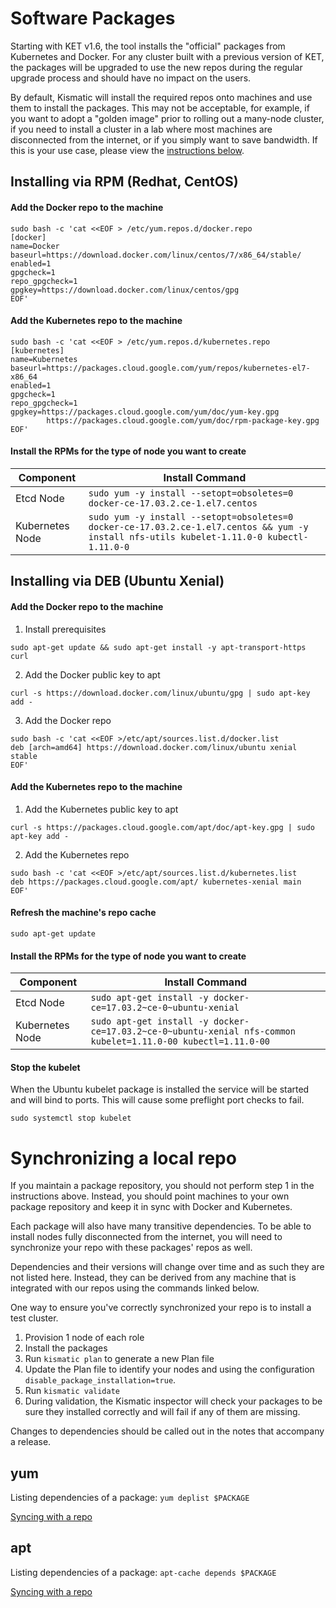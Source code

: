 # Software Packages

Starting with KET v1.6, the tool installs the "official" packages from Kubernetes and Docker. For any cluster built with a previous version of KET, the packages will be upgraded to use the new repos during the regular upgrade process and should have no impact on the users.


By default, Kismatic will install the required repos onto machines and use them to install the packages. This may not be acceptable, for example, if you want to adopt a "golden image" prior to rolling out a many-node cluster, if you need to install a cluster in a lab where most machines are disconnected from the internet, or if you simply want to save bandwidth. If this is your use case, please view the [instructions below](#synclocal).

## Installing via RPM (Redhat, CentOS)

#### Add the Docker repo to the machine
```
sudo bash -c 'cat <<EOF > /etc/yum.repos.d/docker.repo
[docker]
name=Docker
baseurl=https://download.docker.com/linux/centos/7/x86_64/stable/
enabled=1
gpgcheck=1
repo_gpgcheck=1
gpgkey=https://download.docker.com/linux/centos/gpg
EOF'
```

#### Add the Kubernetes repo to the machine
```
sudo bash -c 'cat <<EOF > /etc/yum.repos.d/kubernetes.repo
[kubernetes]
name=Kubernetes
baseurl=https://packages.cloud.google.com/yum/repos/kubernetes-el7-x86_64
enabled=1
gpgcheck=1
repo_gpgcheck=1
gpgkey=https://packages.cloud.google.com/yum/doc/yum-key.gpg
        https://packages.cloud.google.com/yum/doc/rpm-package-key.gpg
EOF'
```

#### Install the RPMs for the type of node you want to create

| Component | Install Command |
| ---- | ---- |
| Etcd Node | `sudo yum -y install --setopt=obsoletes=0 docker-ce-17.03.2.ce-1.el7.centos` |
| Kubernetes Node | `sudo yum -y install --setopt=obsoletes=0 docker-ce-17.03.2.ce-1.el7.centos && yum -y install nfs-utils kubelet-1.11.0-0 kubectl-1.11.0-0` |

## Installing via DEB (Ubuntu Xenial)

#### Add the Docker repo to the machine

1. Install prerequisites
```
sudo apt-get update && sudo apt-get install -y apt-transport-https curl
```

2. Add the Docker public key to apt

```
curl -s https://download.docker.com/linux/ubuntu/gpg | sudo apt-key add -
```

3.  Add the Docker repo

```
sudo bash -c 'cat <<EOF >/etc/apt/sources.list.d/docker.list
deb [arch=amd64] https://download.docker.com/linux/ubuntu xenial stable
EOF'
```

#### Add the Kubernetes repo to the machine
1. Add the Kubernetes public key to apt

```
curl -s https://packages.cloud.google.com/apt/doc/apt-key.gpg | sudo apt-key add -
```

2. Add the Kubernetes repo

```
sudo bash -c 'cat <<EOF >/etc/apt/sources.list.d/kubernetes.list
deb https://packages.cloud.google.com/apt/ kubernetes-xenial main
EOF'
```

#### Refresh the machine's repo cache

```
sudo apt-get update
```

#### Install the RPMs for the type of node you want to create

| Component | Install Command |
| ---- | ---- |
| Etcd Node | `sudo apt-get install -y docker-ce=17.03.2~ce-0~ubuntu-xenial` |
| Kubernetes Node | `sudo apt-get install -y docker-ce=17.03.2~ce-0~ubuntu-xenial nfs-common kubelet=1.11.0-00 kubectl=1.11.0-00` |

#### Stop the kubelet
When the Ubuntu kubelet package is installed the service will be started and will bind to ports. This will cause some preflight port checks to fail.
```
sudo systemctl stop kubelet
```

# <a name="synclocal"></a>Synchronizing a local repo

If you maintain a package repository, you should not perform step 1 in the instructions above. Instead, you should point machines to your own package repository and keep it in sync with Docker and Kubernetes.

Each package will also have many transitive dependencies. To be able to install nodes fully disconnected from the internet, you will need to synchronize your repo with these packages' repos as well.

Dependencies and their versions will change over time and as such they are not listed here. Instead, they can be derived from any machine that is integrated with our repos using the commands linked below.

One way to ensure you've correctly synchronized your repo is to install a test cluster.

1. Provision 1 node of each role
2. Install the packages
3. Run `kismatic plan` to generate a new Plan file
4. Update the Plan file to identify your nodes and using the configuration `disable_package_installation=true`.
5. Run `kismatic validate`
6. During validation, the Kismatic inspector will check your packages to be sure they installed correctly and will fail if any of them are missing.

Changes to dependencies should be called out in the notes that accompany a release.

## yum

Listing dependencies of a package: `yum deplist $PACKAGE`

[Syncing with a repo](http://bencane.com/2013/04/15/creating-a-local-yum-repository/)

## apt


Listing dependencies of a package: `apt-cache depends $PACKAGE`

[Syncing with a repo](http://www.tecmint.com/setup-local-repositories-in-ubuntu/)
